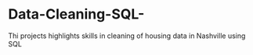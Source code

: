 # Data-Cleaning-SQL-
Thi projects highlights skills in cleaning of housing data in Nashville using SQL
